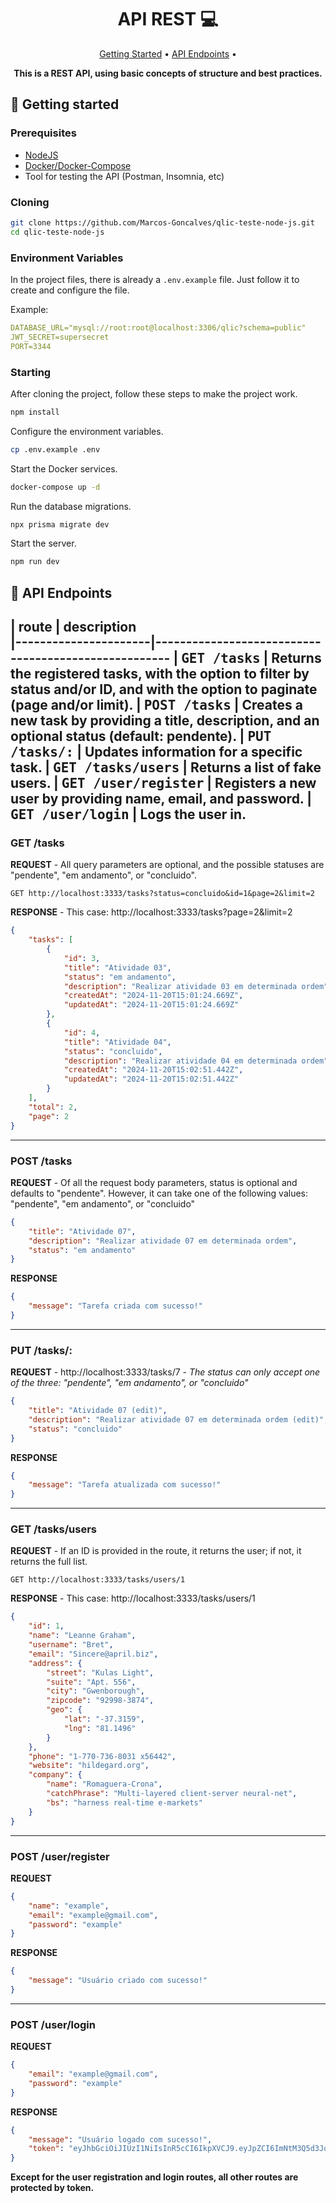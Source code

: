 
<h1 align="center" style="font-weight: bold;">API REST 💻</h1>

<p align="center">
 <a href="#started">Getting Started</a> • 
  <a href="#routes">API Endpoints</a> •
</p>

<p align="center">
  <b>This is a REST API, using basic concepts of structure and best practices.</b>
</p>

<h2 id="started">🚀 Getting started</h2>

<h3>Prerequisites</h3>

- [NodeJS](https://nodejs.org/pt)
- [Docker/Docker-Compose](https://www.docker.com/)
- Tool for testing the API (Postman, Insomnia, etc)

<h3>Cloning</h3>

```bash
git clone https://github.com/Marcos-Goncalves/qlic-teste-node-js.git
cd qlic-teste-node-js
```

<h3> Environment Variables</h2>

In the project files, there is already a `.env.example` file. Just follow it to create and configure the file.

Example:
```yaml
DATABASE_URL="mysql://root:root@localhost:3306/qlic?schema=public"
JWT_SECRET=supersecret
PORT=3344
```

<h3>Starting</h3>

After cloning the project, follow these steps to make the project work.

```bash
npm install
``````

Configure the environment variables.
```bash
cp .env.example .env
``````

Start the Docker services.
```bash
docker-compose up -d
``````

Run the database migrations.
```bash
npx prisma migrate dev
``````

Start the server.
```bash
npm run dev
``````

<h2 id="routes">📍 API Endpoints</h2>

​
| route               | description                                          
|----------------------|-----------------------------------------------------
| <kbd>GET /tasks</kbd>     | Returns the registered tasks, with the option to filter by status and/or ID, and with the option to paginate (page and/or limit).
| <kbd>POST /tasks</kbd>     | Creates a new task by providing a title, description, and an optional status (default: pendente).
| <kbd>PUT /tasks/:</kbd>     | Updates information for a specific task.
| <kbd>GET /tasks/users</kbd>     | Returns a list of fake users.
| <kbd>GET /user/register</kbd>     | Registers a new user by providing name, email, and password.
| <kbd>GET /user/login</kbd>     | Logs the user in.
---
<h3>GET /tasks</h3>

**REQUEST** - All query parameters are optional, and the possible statuses are "pendente", "em andamento", or "concluido".
```http
GET http://localhost:3333/tasks?status=concluido&id=1&page=2&limit=2
```

**RESPONSE** - This case: http://localhost:3333/tasks?page=2&limit=2
```json
{
    "tasks": [
        {
            "id": 3,
            "title": "Atividade 03",
            "status": "em andamento",
            "description": "Realizar atividade 03 em determinada ordem",
            "createdAt": "2024-11-20T15:01:24.669Z",
            "updatedAt": "2024-11-20T15:01:24.669Z"
        },
        {
            "id": 4,
            "title": "Atividade 04",
            "status": "concluido",
            "description": "Realizar atividade 04 em determinada ordem",
            "createdAt": "2024-11-20T15:02:51.442Z",
            "updatedAt": "2024-11-20T15:02:51.442Z"
        }
    ],
    "total": 2,
    "page": 2
}
```
---
<h3>POST /tasks</h3>

**REQUEST** - Of all the request body parameters, status is optional and defaults to "pendente". However, it can take one of the following values: "pendente", "em andamento", or "concluido"
```json
{
    "title": "Atividade 07",
    "description": "Realizar atividade 07 em determinada ordem",
    "status": "em andamento"
}
```

**RESPONSE**
```json
{
    "message": "Tarefa criada com sucesso!"
}
```
---
<h3>PUT /tasks/:</h3>

**REQUEST** - http://localhost:3333/tasks/7 - *The status can only accept one of the three: "pendente", "em andamento", or "concluido"*
```json
{
    "title": "Atividade 07 (edit)",
    "description": "Realizar atividade 07 em determinada ordem (edit)",
    "status": "concluido"
}
```

**RESPONSE**
```json
{
    "message": "Tarefa atualizada com sucesso!"
}
```
---
<h3>GET /tasks/users</h3>

**REQUEST** - If an ID is provided in the route, it returns the user; if not, it returns the full list.
```http
GET http://localhost:3333/tasks/users/1
```

**RESPONSE** - This case: http://localhost:3333/tasks/users/1
```json
{
    "id": 1,
    "name": "Leanne Graham",
    "username": "Bret",
    "email": "Sincere@april.biz",
    "address": {
        "street": "Kulas Light",
        "suite": "Apt. 556",
        "city": "Gwenborough",
        "zipcode": "92998-3874",
        "geo": {
            "lat": "-37.3159",
            "lng": "81.1496"
        }
    },
    "phone": "1-770-736-8031 x56442",
    "website": "hildegard.org",
    "company": {
        "name": "Romaguera-Crona",
        "catchPhrase": "Multi-layered client-server neural-net",
        "bs": "harness real-time e-markets"
    }
}
```
---
<h3>POST /user/register</h3>

**REQUEST**
```json
{
    "name": "example",
    "email": "example@gmail.com",
    "password": "example"
}
```

**RESPONSE**
```json
{
    "message": "Usuário criado com sucesso!"
}
```
---
<h3>POST /user/login</h3>

**REQUEST**
```json
{
    "email": "example@gmail.com",
    "password": "example"
}
```

**RESPONSE**
```json
{
    "message": "Usuário logado com sucesso!",
    "token": "eyJhbGciOiJIUzI1NiIsInR5cCI6IkpXVCJ9.eyJpZCI6ImNtM3Q5d3JoNDAwMDBoZnd4NWU5d2p2Mm8iLCJuYW1lIjoiZXhhbXBsZSIsImVtYWlsIjoiZXhhbXBsZUBnbWFpbC5jb20iLCJwYXNzd29yZCI6IiQyYiQxMCR2QnRQVHkxbEJwV3d4Wlo0ODlHc3MuTXVBY3VmdU9lalZBY1BTQ05BWkFlNWdVOFZ2OFpVZSIsImNyZWF0ZWRBdCI6IjIwMjQtMTEtMjJUMjE6NDg6NDEuMzY4WiIsInVwZGF0ZWRBdCI6IjIwMjQtMTEtMjJUMjE6NDg6NDEuMzY4WiIsImlhdCI6MTczMjMxMjE2MywiZXhwIjoxNzMyMzk4NTYzfQ.657wh5PONGUQb2oTfO3lp-pBPWr3CNFot6z6gpR7oIE"
}
```

**Except for the user registration and login routes, all other routes are protected by token.**